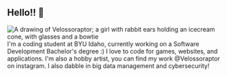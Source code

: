 ## Hello!! 🦕
![A drawing of Velossoraptor; a girl with rabbit ears holding an icecream cone, with glasses and a bowtie](https://velossoraptor.github.io/wdd231/images/profile-picture.png)
  I'm a coding student at BYU Idaho, currently working on a Software Development Bachelor's degree :)
I love to code for games, websites, and applications. I'm also a hobby artist, you can find my work
@Velossoraptor on instagram. I also dabble in big data management and cybersecurity!

<!--
**Velossoraptor/Velossoraptor** is a ✨ _special_ ✨ repository because its `README.md` (this file) appears on your GitHub profile.

Here are some ideas to get you started:

- 🔭 I’m currently working on ...
- 🌱 I’m currently learning ...
- 👯 I’m looking to collaborate on ...
- 🤔 I’m looking for help with ...
- 💬 Ask me about ...
- 📫 How to reach me: ...
- 😄 Pronouns: ...
- ⚡ Fun fact: ...
-->
